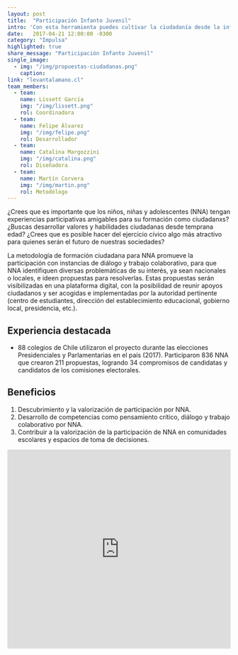 ```yaml
---
layout: post
title:  "Participación Infanto Juvenil"
intro: 'Con esta herramienta puedes cultivar la ciudadanía desde la infancia en niños, niñas y adolescentes.'
date:   2017-04-21 12:00:00 -0300
category: "Impulsa"
highlighted: true
share_message: "Participación Infanto Juvenil"
single_image:
  - img: "/img/propuestas-ciudadanas.png"
    caption:
link: "levantalamano.cl"
team_members:
  - team:
    name: Lissett García
    img: "/img/lissett.png"
    rol: Coordinadora
  - team:
    name: Felipe Álvarez
    img: "/img/felipe.png"
    rol: Desarrollador
  - team:
    name: Catalina Margozzini
    img: "/img/catalina.png"
    rol: Diseñadora
  - team:
    name: Martín Corvera
    img: "/img/martin.png"
    rol: Metodólogo
---
```

¿Crees que es importante que los niños, niñas y adolescentes (NNA) tengan experiencias participativas amigables para su formación como ciudadanxs? ¿Buscas desarrollar valores y habilidades ciudadanas desde temprana edad? ¿Crees que es posible hacer del ejercicio cívico algo más atractivo para quienes serán el futuro de nuestras sociedades?

La metodología de formación ciudadana para NNA promueve la participación con instancias de diálogo y trabajo colaborativo, para que NNA identifiquen diversas problemáticas de su interés, ya sean nacionales o locales, e ideen propuestas para resolverlas. Estas propuestas serán visibilizadas en una plataforma digital, con la posibilidad de reunir apoyos ciudadanos y ser acogidas e implementadas por la autoridad pertinente (centro de estudiantes, dirección del establecimiento educacional, gobierno local, presidencia, etc.).

## Experiencia destacada
- 88 colegios de Chile utilizaron el proyecto durante las elecciones Presidenciales y Parlamentarias en el país (2017). Participaron 836 NNA que crearon 211 propuestas, logrando 34 compromisos de candidatas y candidatos de los comisiones electorales. 

## Beneficios
1. Descubrimiento y la valorización de participación por NNA.
2. Desarrollo de competencias como pensamiento crítico,  diálogo y trabajo colaborativo por NNA.
3. Contribuir a la valorización de la participación de NNA en comunidades escolares y espacios de toma de decisiones.

<iframe width="100%" height="450" src="https://www.youtube.com/embed/W-jfqeUijbs?rel=0&amp;showinfo=0" frameborder="0" allow="autoplay; encrypted-media" allowfullscreen></iframe>
